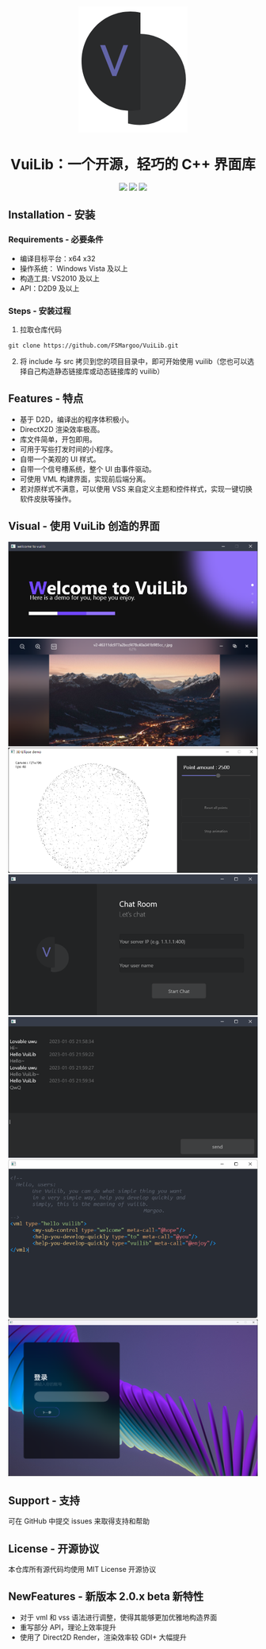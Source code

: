 <div align=center>
    <img src="./readme-resource/logo.png"/>
    <h1>VuiLib：一个开源，轻巧的 C++ 界面库</h1>
    <img src="https://img.shields.io/badge/build-passing-successimportant"/>
    <img src="https://img.shields.io/badge/license-MIT-green"/>
    <img src="https://img.shields.io/badge/version-2.0.x%20beta-orange"/>
</div>

## Installation - 安装
### Requirements - 必要条件
* 编译目标平台：x64 x32
* 操作系统： Windows Vista 及以上
* 构造工具: VS2010 及以上
* API：D2D9 及以上
### Steps - 安装过程
1. 拉取仓库代码
```
git clone https://github.com/FSMargoo/VuiLib.git
```
2. 将 include 与 src 拷贝到您的项目目录中，即可开始使用 vuilib（您也可以选择自己构造静态链接库或动态链接库的 vuilib）
## Features - 特点
* 基于 D2D，编译出的程序体积极小。
* DirectX2D 渲染效率极高。
* 库文件简单，开包即用。
* 可用于写些打发时间的小程序。
* 自带一个美观的 UI 样式。
* 自带一个信号槽系统，整个 UI 由事件驱动。
* 可使用 VML 构建界面，实现前后端分离。
* 若对原样式不满意，可以使用 VSS 来自定义主题和控件样式，实现一键切换软件皮肤等操作。
## Visual - 使用 VuiLib 创造的界面
<div align=center>
    <img src="./readme-resource/capture 1.png"/>
    <img src="./readme-resource/capture 2.png"/>
    <img src="./readme-resource/capture 3.png"/>
    <img src="./readme-resource/capture 4.png"/>
    <img src="./readme-resource/capture 5.png"/>
    <img src="./readme-resource/capture 6.png"/>
    <img src="./readme-resource/capture 7.png"/>
</div>

## Support - 支持
可在 GitHub 中提交 issues 来取得支持和帮助
## License - 开源协议
本仓库所有源代码均使用 MIT License 开源协议
## NewFeatures - 新版本 2.0.x beta 新特性
* 对于 vml 和 vss 语法进行调整，使得其能够更加优雅地构造界面
* 重写部分 API，理论上效率提升
* 使用了 Direct2D Render，渲染效率较 GDI+ 大幅提升